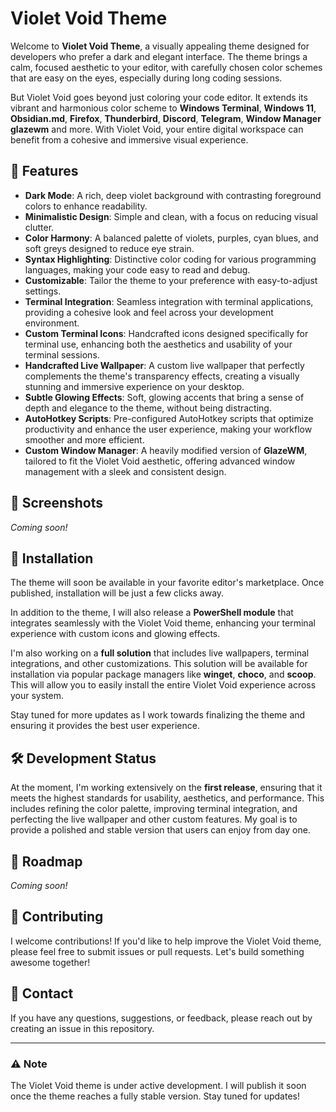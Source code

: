 # Violet Void Theme

Welcome to **Violet Void Theme**, a visually appealing theme designed for developers who prefer a dark and elegant interface. The theme brings a calm, focused aesthetic to your editor, with carefully chosen color schemes that are easy on the eyes, especially during long coding sessions.

But Violet Void goes beyond just coloring your code editor. It extends its vibrant and harmonious color scheme to **Windows Terminal**, **Windows 11**, **Obsidian.md**, **Firefox**, **Thunderbird**, **Discord**, **Telegram**, **Window Manager glazewm** and more. With Violet Void, your entire digital workspace can benefit from a cohesive and immersive visual experience.

## 🌟 Features

- **Dark Mode**: A rich, deep violet background with contrasting foreground colors to enhance readability.
- **Minimalistic Design**: Simple and clean, with a focus on reducing visual clutter.
- **Color Harmony**: A balanced palette of violets, purples, cyan blues, and soft greys designed to reduce eye strain.
- **Syntax Highlighting**: Distinctive color coding for various programming languages, making your code easy to read and debug.
- **Customizable**: Tailor the theme to your preference with easy-to-adjust settings.
- **Terminal Integration**: Seamless integration with terminal applications, providing a cohesive look and feel across your development environment.
- **Custom Terminal Icons**: Handcrafted icons designed specifically for terminal use, enhancing both the aesthetics and usability of your terminal sessions.
- **Handcrafted Live Wallpaper**: A custom live wallpaper that perfectly complements the theme's transparency effects, creating a visually stunning and immersive experience on your desktop.
- **Subtle Glowing Effects**: Soft, glowing accents that bring a sense of depth and elegance to the theme, without being distracting.
- **AutoHotkey Scripts**: Pre-configured AutoHotkey scripts that optimize productivity and enhance the user experience, making your workflow smoother and more efficient.
- **Custom Window Manager**: A heavily modified version of **GlazeWM**, tailored to fit the Violet Void aesthetic, offering advanced window management with a sleek and consistent design.

## 🎨 Screenshots

_Coming soon!_

## 🔧 Installation

The theme will soon be available in your favorite editor's marketplace. Once published, installation will be just a few clicks away.

In addition to the theme, I will also release a **PowerShell module** that integrates seamlessly with the Violet Void theme, enhancing your terminal experience with custom icons and glowing effects.

I'm also working on a **full solution** that includes live wallpapers, terminal integrations, and other customizations. This solution will be available for installation via popular package managers like **winget**, **choco**, and **scoop**. This will allow you to easily install the entire Violet Void experience across your system.

Stay tuned for more updates as I work towards finalizing the theme and ensuring it provides the best user experience.

## 🛠️ Development Status

At the moment, I'm working extensively on the **first release**, ensuring that it meets the highest standards for usability, aesthetics, and performance. This includes refining the color palette, improving terminal integration, and perfecting the live wallpaper and other custom features. My goal is to provide a polished and stable version that users can enjoy from day one.

## 📅 Roadmap

_Coming soon!_

## 📝 Contributing

I welcome contributions! If you'd like to help improve the Violet Void theme, please feel free to submit issues or pull requests. Let's build something awesome together!

## 📧 Contact

If you have any questions, suggestions, or feedback, please reach out by creating an issue in this repository.

---

### ⚠️ Note

The Violet Void theme is under active development. I will publish it soon once the theme reaches a fully stable version. Stay tuned for updates!
